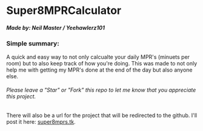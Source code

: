# Super8MPRCalculator
##### Made by: Neil Master / Yeehawlerz101
### Simple summary:
A quick and easy way to not only calcualte your daily MPR's (minuets per room) but to also keep track of how you're doing.
This was made to not only help me with getting my MPR's done at the end of the day but also anyone else.
###### Please leave a "Star" or "Fork" this repo to let me know that you appreciate this project.
There will also be a url for the project that will be redirected to the github. I'll post it here:
<a href="www.super8mprs.tk">super8mprs.tk</a>.
